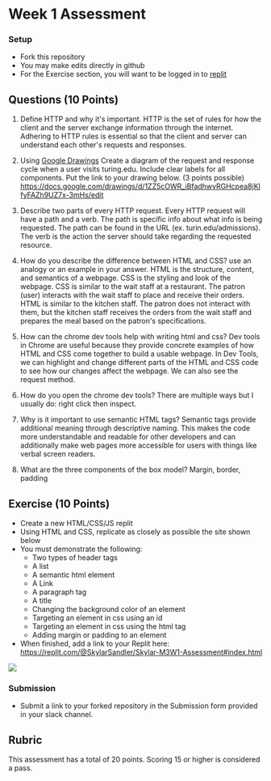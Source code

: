 # Week 1 Assessment

### Setup
* Fork this repository
* You may make edits directly in github
* For the Exercise section, you will want to be logged in to [replit](https://replit.com)

## Questions (10 Points)

1. Define HTTP and why it's important.
   HTTP is the set of rules for how the client and the server exchange information through the internet. Adhering to HTTP rules is essential so that the client and server can understand each other's requests and responses.

3. Using [Google Drawings](https://docs.google.com/drawings) Create a diagram of the request and response cycle when a user visits turing.edu. Include clear labels for all components. Put the link to your drawing below. (3 points possible) https://docs.google.com/drawings/d/1ZZ5cOWR_iBfadhwvRGHcpea8jKlfyFAZh9UZ7x-3mHs/edit

4. Describe two parts of every HTTP request.
   Every HTTP request will have a path and a verb. The path is specific info about what info is being requested. The path can be found in the URL (ex. turin.edu/admissions). The verb is the action the server should take regarding the requested resource.

6. How do you describe the difference between HTML and CSS? use an analogy or an example in your answer.
   HTML is the structure, content, and semantics of a webpage. CSS is the styling and look of the webpage. CSS is similar to the wait staff at a restaurant. The patron (user) interacts with the wait staff to place and
   receive their orders. HTML is similar to the kitchen staff. The patron does not interact with them, but the kitchen staff receives the orders from the wait staff and prepares the meal based on the patron's specifications.

8. How can the chrome dev tools help with writing html and css?
   Dev tools in Chrome are useful because they provide concrete examples of how HTML and CSS come together to build a usable webpage. In Dev Tools, we can highlight and change different parts of the HTML and CSS code to
   see how our changes affect the webpage. We can also see the request method.

10. How do you open the chrome dev tools?
    There are multiple ways but I usually do: right click then inspect.

12. Why is it important to use semantic HTML tags?
    Semantic tags provide additional meaning through descriptive naming. This makes the code more understandable and readable for other developers and can additionally make web pages more accessible for users with
    things like verbal screen readers.

14. What are the three components of the box model?
    Margin, border, padding

## Exercise (10 Points)

* Create a new HTML/CSS/JS replit
* Using HTML and CSS, replicate as closely as possible the site shown below
* You must demonstrate the following:
  * Two types of header tags
  * A list
  * A semantic html element
  * A Link
  * A paragraph tag
  * A title
  * Changing the background color of an element
  * Targeting an element in css using an id
  * Targeting an element in css using the html tag
  * Adding margin or padding to an element
* When finished, add a link to your Replit here: https://replit.com/@SkylarSandler/Skylar-M3W1-Assessment#index.html

![](Marta-Aziz.png)

### Submission
* Submit a link to your forked repository in the Submission form provided in your slack channel.

## Rubric
This assessment has a total of 20 points.  Scoring 15 or higher is considered a pass.
